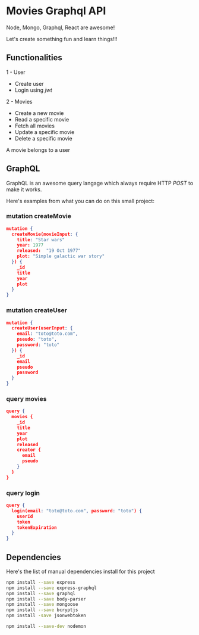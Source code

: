 # Movies Graphql API

Node, Mongo, Graphql, React are awesome!

Let's create something fun and learn things!!!

## Functionalities

1 - User

- Create user
- Login using _jwt_

2 - Movies

- Create a new movie
- Read a specific movie
- Fetch all movies
- Update a specific movie
- Delete a specific movie

A movie belongs to a user

## GraphQL

GraphQL is an awesome query langage which always require HTTP _POST_ to make it works.

Here's examples from what you can do on this small project:

### mutation createMovie

```json
mutation {
  createMovie(movieInput: {
    title: "Star wars"
    year: 1977
    released:  "19 Oct 1977"
    plot: "Simple galactic war story"
  }) {
    _id
    title
    year
    plot
  }
}
```

### mutation createUser

```json
mutation {
  createUser(userInput: {
    email: "toto@toto.com",
    pseudo: "toto",
    password: "toto"
  }) {
    _id
    email
    pseudo
    password
  }
}
```

### query movies

```json
query {
  movies {
    _id
    title
    year
    plot
    released
    creator {
      email
      pseudo
    }
  }
}
```

### query login

```json
query {
  login(email: "toto@toto.com", password: "toto") {
    userId
    token
    tokenExpiration
  }
}
```

## Dependencies

Here's the list of manual dependencies install for this project

```bash
npm install --save express
npm install --save express-graphql
npm install --save graphql
npm install --save body-parser
npm install --save mongoose
npm install --save bcryptjs
npm install -save jsonwebtoken

npm install --save-dev nodemon
```
